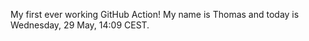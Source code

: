 My first ever working GitHub Action!
My name is Thomas and today is Wednesday, 29 May, 14:09 CEST. 
